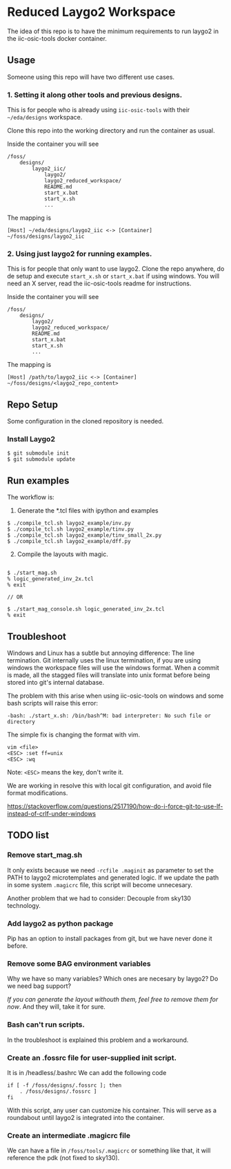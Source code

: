 # Reduced Laygo2 Workspace

The idea of this repo is to have the minimum requirements to run laygo2 in the iic-osic-tools docker container.


## Usage

Someone using this repo will have two different use cases.

### 1. Setting it along other tools and previous designs.

This is for people who is already using ``iic-osic-tools`` with their ``~/eda/designs`` workspace.

Clone this repo into the working directory and run the container as usual.


Inside the container you will see

~~~
/foss/
    designs/
        laygo2_iic/
            laygo2/
            laygo2_reduced_workspace/
            README.md
            start_x.bat
            start_x.sh
            ...
~~~

The mapping is

~~~
[Host] ~/eda/designs/laygo2_iic <-> [Container] ~/foss/designs/laygo2_iic
~~~


### 2. Using just laygo2 for running examples.

This is for people that only want to use laygo2.
Clone the repo anywhere, do de setup and execute ``start_x.sh`` or ``start_x.bat`` if using windows. You will need an X server, read the iic-osic-tools readme for instructions.

Inside the container you will see

~~~
/foss/
    designs/
        laygo2/
        laygo2_reduced_workspace/
        README.md
        start_x.bat
        start_x.sh
        ...
~~~

The mapping is

~~~
[Host] /path/to/laygo2_iic <-> [Container] ~/foss/designs/<laygo2_repo_content>
~~~


## Repo Setup

Some configuration in the cloned repository is needed.

### Install Laygo2

~~~
$ git submodule init
$ git submodule update
~~~


## Run examples

The workflow is:

1. Generate the \*.tcl files with ipython and examples

~~~
$ ./compile_tcl.sh laygo2_example/inv.py
$ ./compile_tcl.sh laygo2_example/tinv.py
$ ./compile_tcl.sh laygo2_example/tinv_small_2x.py
$ ./compile_tcl.sh laygo2_example/dff.py
~~~


2. Compile the layouts with magic.

~~~

$ ./start_mag.sh
% logic_generated_inv_2x.tcl
% exit

// OR

$ ./start_mag_console.sh logic_generated_inv_2x.tcl
% exit

~~~

## Troubleshoot

Windows and Linux has a subtle but annoying difference: The line termination.
Git internally uses the linux termination, if you are using windows the workspace files will use the windows format. When a commit is made, all the stagged files will translate into unix format before being stored into git's internal database.

The problem with this arise when using iic-osic-tools on windows and some bash scripts will raise this error:

~~~
-bash: ./start_x.sh: /bin/bash^M: bad interpreter: No such file or directory
~~~

The simple fix is changing the format with vim.

~~~
vim <file>
<ESC> :set ff=unix
<ESC> :wq
~~~

Note: ``<ESC>`` means the key, don't write it.

We are working in resolve this with local git configuration, and avoid file format modifications.

https://stackoverflow.com/questions/2517190/how-do-i-force-git-to-use-lf-instead-of-crlf-under-windows



## TODO list

### Remove start_mag.sh

It only exists because we need ``-rcfile .maginit`` as parameter to set the PATH to laygo2 microtemplates and generated logic.
If we update the path in some system ``.magicrc`` file, this script will become unnecesary.

Another problem that we had to consider: Decouple from sky130 technology.


### Add laygo2 as python package

Pip has an option to install packages from git, but we have never done it before.


### Remove some BAG environment variables

Why we have so many variables?
Which ones are necesary by laygo2?
Do we need bag support?

*If you can generate the layout withouth them, feel free to remove them for now*.
And they will, take it for sure.


### Bash can't run scripts.

In the troubleshoot is explained this problem and a workaround.


### Create an .fossrc file for user-supplied init script.

It is in /headless/.bashrc
We can add the following code

~~~
if [ -f /foss/designs/.fossrc ]; then
    . /foss/designs/.fossrc ]
fi
~~~

With this script, any user can customize his container.
This will serve as a roundabout until laygo2 is integrated into the container.


### Create an intermediate .magicrc file

We can have a file in ``/foss/tools/.magicrc`` or something like that, it will reference the pdk (not fixed to sky130).

